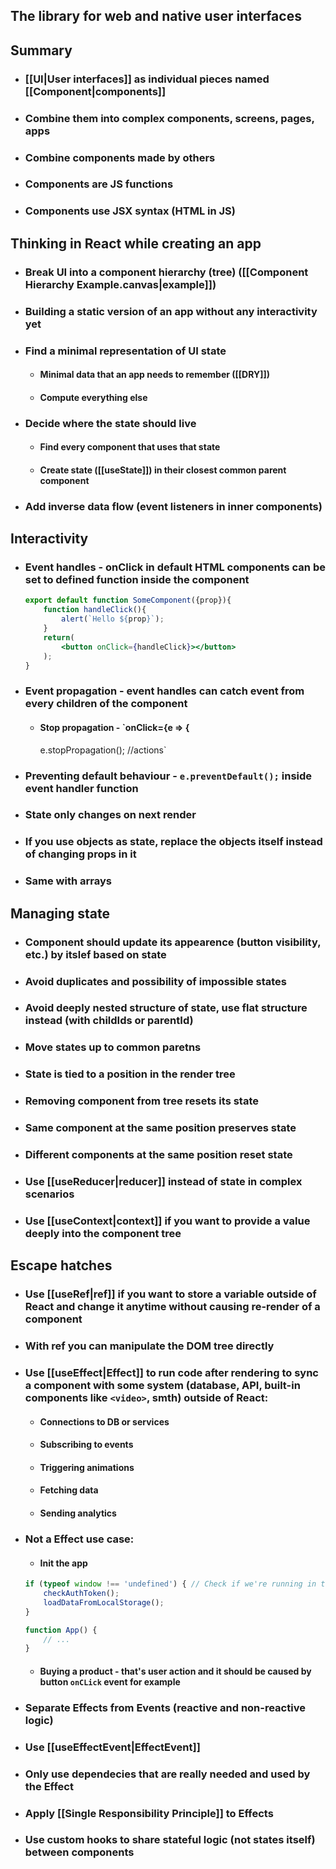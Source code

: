 ## The library for web and native user interfaces
## Summary
- ### [[UI|User interfaces]] as individual pieces named [[Component|components]]
- ### Combine them into complex components, screens, pages, apps
- ### Combine components made by others
- ### Components are JS functions
- ### Components use JSX syntax (HTML in JS)
## Thinking in React while creating an app
- ### Break UI into a component hierarchy (tree) ([[Component Hierarchy Example.canvas|example]])
- ### Building a static version of an app without any interactivity yet
- ### Find a minimal representation of UI state
	- #### Minimal data that an app needs to remember ([[DRY]])
	- #### Compute everything else
- ### Decide where the state should live
	- #### Find every component that uses that state
	- #### Create state ([[useState]]) in their closest common parent component
- ### Add inverse data flow (event listeners in inner components)
## Interactivity
- ### Event handles - onClick in default HTML components can be set to defined function inside the component
	```jsx
	export default function SomeComponent({prop}){
		function handleClick(){
			alert(`Hello ${prop}`);
		}
		return(
			<button onClick={handleClick}></button>
		);
	}
	```
- ### Event propagation - event handles can catch event from every children of the component
	- #### Stop propagation - `onClick={e => {
      e.stopPropagation(); //actions`
- ### Preventing default behaviour - `e.preventDefault();` inside event handler function
- ### State only changes on next render
- ### If you use objects as state, replace the objects itself instead of changing props in it
- ### Same with arrays
## Managing state
- ### Component should update its appearence (button visibility, etc.) by itslef based on state
- ### Avoid duplicates and possibility of impossible states
- ### Avoid deeply nested structure of state, use flat structure instead (with childIds or parentId)
- ### Move states up to common paretns
- ### State is tied to a position in the render tree
- ### Removing component from tree resets its state
- ### Same component at the same position preserves state
- ### Different components at the same position reset state
- ### Use [[useReducer|reducer]] instead of state in complex scenarios
- ### Use [[useContext|context]] if you want to provide a value deeply into the component tree
## Escape hatches
- ### Use [[useRef|ref]] if you want to store a variable outside of React and change it anytime without causing re-render of a component
- ### With ref you can manipulate the DOM tree directly
- ### Use [[useEffect|Effect]] to run code after rendering to sync a component with some system (database, API, built-in components like `<video>`, smth) outside of React:
	- #### Connections to DB or services
	- #### Subscribing to events
	- #### Triggering animations
	- #### Fetching data
	- #### Sending analytics
- ### Not a Effect use case:
	- #### Init the app
	```jsx
	if (typeof window !== 'undefined') { // Check if we're running in the browser.  
		checkAuthToken();  
		loadDataFromLocalStorage();  
	}  

	function App() {  
		// ...
	}
	```
	- #### Buying a product - that's user action and it should be caused by button `onCLick` event for example
- ### Separate Effects from Events (reactive and non-reactive logic)
- ### Use [[useEffectEvent|EffectEvent]]
- ### Only use dependecies that are really needed and used by the Effect
- ### Apply [[Single Responsibility Principle]] to Effects
- ### Use custom hooks to share stateful logic (not states itself) between components